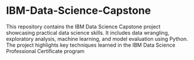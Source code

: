 # IBM-Data-Science-Capstone
This repository contains the IBM Data Science Capstone project showcasing practical data science skills. It includes data wrangling, exploratory analysis, machine learning, and model evaluation using Python. The project highlights key techniques learned in the IBM Data Science Professional Certificate program
